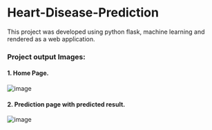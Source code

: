 # Heart-Disease-Prediction
This project was developed using python flask, machine learning and rendered as a web application.

### Project output Images:

#### 1. Home Page.<br>
![image](https://github.com/sKeerthana4734/Heart-Disease-Prediction/assets/91558152/7b3f8388-dc49-4971-ae5a-ab614e155139)

#### 2. Prediction page with predicted result.<br>
![image](https://github.com/sKeerthana4734/Heart-Disease-Prediction/assets/91558152/8b12bccd-09f6-43d3-aa71-e24de96cf1cc)


